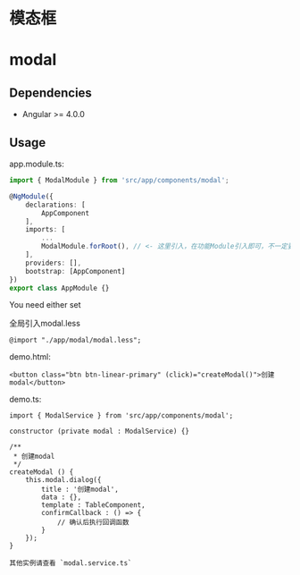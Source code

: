 # 模态框

# modal

## Dependencies

+ Angular >= 4.0.0 


## Usage

app.module.ts:

```ts
import { ModalModule } from 'src/app/components/modal';

@NgModule({
    declarations: [
        AppComponent
    ],
    imports: [
        ...
        ModalModule.forRoot(), // <- 这里引入，在功能Module引入即可，不一定要在AppModule, 这里作为样例
    ],
    providers: [],
    bootstrap: [AppComponent]
})
export class AppModule {}
```

You need either set  

全局引入modal.less

```none
@import "./app/modal/modal.less";
```

demo.html:  
```
<button class="btn btn-linear-primary" (click)="createModal()">创建modal</button>
```

demo.ts:
```
import { ModalService } from 'src/app/components/modal';

constructor (private modal : ModalService) {}

/**
 * 创建modal
 */
createModal () {
    this.modal.dialog({
        title : '创建modal',
        data : {},
        template : TableComponent,
        confirmCallback : () => {
            // 确认后执行回调函数
        }
    });
}

其他实例请查看 `modal.service.ts`
```
